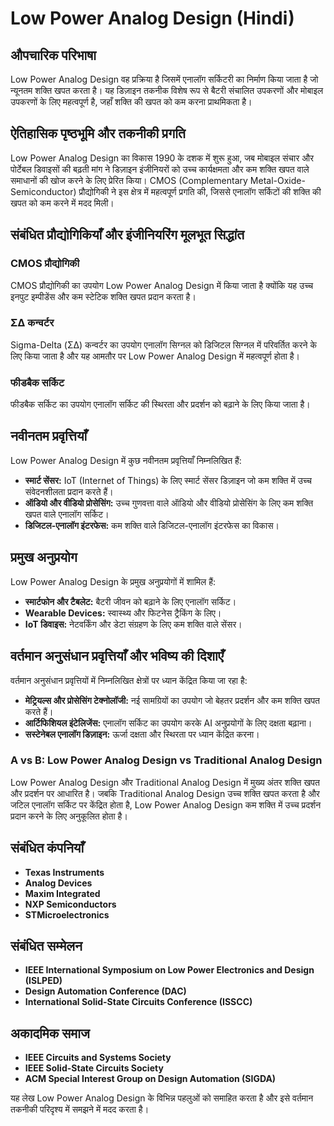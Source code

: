 # Low Power Analog Design (Hindi)

## औपचारिक परिभाषा
Low Power Analog Design वह प्रक्रिया है जिसमें एनालॉग सर्किटरी का निर्माण किया जाता है जो न्यूनतम शक्ति खपत करता है। यह डिज़ाइन तकनीक विशेष रूप से बैटरी संचालित उपकरणों और मोबाइल उपकरणों के लिए महत्वपूर्ण है, जहाँ शक्ति की खपत को कम करना प्राथमिकता है। 

## ऐतिहासिक पृष्ठभूमि और तकनीकी प्रगति
Low Power Analog Design का विकास 1990 के दशक में शुरू हुआ, जब मोबाइल संचार और पोर्टेबल डिवाइसों की बढ़ती मांग ने डिज़ाइन इंजीनियरों को उच्च कार्यक्षमता और कम शक्ति खपत वाले समाधानों की खोज करने के लिए प्रेरित किया। CMOS (Complementary Metal-Oxide-Semiconductor) प्रौद्योगिकी ने इस क्षेत्र में महत्वपूर्ण प्रगति की, जिससे एनालॉग सर्किटों की शक्ति की खपत को कम करने में मदद मिली।

## संबंधित प्रौद्योगिकियाँ और इंजीनियरिंग मूलभूत सिद्धांत
### CMOS प्रौद्योगिकी
CMOS प्रौद्योगिकी का उपयोग Low Power Analog Design में किया जाता है क्योंकि यह उच्च इनपुट इम्पीडेंस और कम स्टेटिक शक्ति खपत प्रदान करता है। 

### ΣΔ कन्वर्टर
Sigma-Delta (ΣΔ) कन्वर्टर का उपयोग एनालॉग सिग्नल को डिजिटल सिग्नल में परिवर्तित करने के लिए किया जाता है और यह आमतौर पर Low Power Analog Design में महत्वपूर्ण होता है। 

### फीडबैक सर्किट
फीडबैक सर्किट का उपयोग एनालॉग सर्किट की स्थिरता और प्रदर्शन को बढ़ाने के लिए किया जाता है। 

## नवीनतम प्रवृत्तियाँ
Low Power Analog Design में कुछ नवीनतम प्रवृत्तियाँ निम्नलिखित हैं:
- **स्मार्ट सेंसर:** IoT (Internet of Things) के लिए स्मार्ट सेंसर डिज़ाइन जो कम शक्ति में उच्च संवेदनशीलता प्रदान करते हैं।
- **ऑडियो और वीडियो प्रोसेसिंग:** उच्च गुणवत्ता वाले ऑडियो और वीडियो प्रोसेसिंग के लिए कम शक्ति खपत वाले एनालॉग सर्किट।
- **डिजिटल-एनालॉग इंटरफेस:** कम शक्ति वाले डिजिटल-एनालॉग इंटरफेस का विकास।

## प्रमुख अनुप्रयोग
Low Power Analog Design के प्रमुख अनुप्रयोगों में शामिल हैं:
- **स्मार्टफोन और टैबलेट:** बैटरी जीवन को बढ़ाने के लिए एनालॉग सर्किट।
- **Wearable Devices:** स्वास्थ्य और फिटनेस ट्रैकिंग के लिए।
- **IoT डिवाइस:** नेटवर्किंग और डेटा संग्रहण के लिए कम शक्ति वाले सेंसर।

## वर्तमान अनुसंधान प्रवृत्तियाँ और भविष्य की दिशाएँ
वर्तमान अनुसंधान प्रवृत्तियों में निम्नलिखित क्षेत्रों पर ध्यान केंद्रित किया जा रहा है:
- **मेट्रियल्स और प्रोसेसिंग टेक्नोलॉजी:** नई सामग्रियों का उपयोग जो बेहतर प्रदर्शन और कम शक्ति खपत करते हैं।
- **आर्टिफिशियल इंटेलिजेंस:** एनालॉग सर्किट का उपयोग करके AI अनुप्रयोगों के लिए दक्षता बढ़ाना।
- **सस्टेनेबल एनालॉग डिज़ाइन:** ऊर्जा दक्षता और स्थिरता पर ध्यान केंद्रित करना।

### A vs B: Low Power Analog Design vs Traditional Analog Design
Low Power Analog Design और Traditional Analog Design में मुख्य अंतर शक्ति खपत और प्रदर्शन पर आधारित है। जबकि Traditional Analog Design उच्च शक्ति खपत करता है और जटिल एनालॉग सर्किट पर केंद्रित होता है, Low Power Analog Design कम शक्ति में उच्च प्रदर्शन प्रदान करने के लिए अनुकूलित होता है।

## संबंधित कंपनियाँ
- **Texas Instruments**
- **Analog Devices**
- **Maxim Integrated**
- **NXP Semiconductors**
- **STMicroelectronics**

## संबंधित सम्मेलन
- **IEEE International Symposium on Low Power Electronics and Design (ISLPED)**
- **Design Automation Conference (DAC)**
- **International Solid-State Circuits Conference (ISSCC)**

## अकादमिक समाज
- **IEEE Circuits and Systems Society**
- **IEEE Solid-State Circuits Society**
- **ACM Special Interest Group on Design Automation (SIGDA)**

यह लेख Low Power Analog Design के विभिन्न पहलुओं को समाहित करता है और इसे वर्तमान तकनीकी परिदृश्य में समझने में मदद करता है।